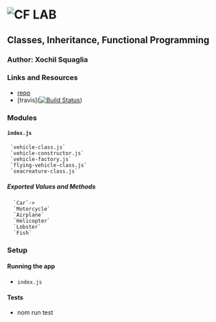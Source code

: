 
![CF](http://i.imgur.com/7v5ASc8.png) LAB
=================================================

## Classes, Inheritance, Functional Programming

### Author: Xochil Squaglia

### Links and Resources
* [repo](https://github.com/xochil73/02lab)
* [travis]([![Build Status](https://travis-ci.com/xochil73/02lab.svg?branch=master)](https://travis-ci.com/xochil73/02lab))

### Modules
#### `index.js`
     `vehicle-class.js`
     `vehicle-constructor.js`
     `vehicle-factory.js`
     `flying-vehicle-class.js`
     `seacreature-class.js`
     
##### Exported Values and Methods
      `Car`-> 
      `Motorcycle`
      `Airplane`
      `Helicopter`
      `Lobster`
      `Fish`


### Setup

#### Running the app
* `index.js`


#### Tests
* nom run test





   
 
 
 
